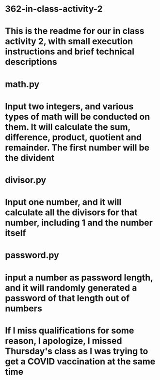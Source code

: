 # 362-in-class-activity-2
# This is the readme for our in class activity 2, with small execution instructions and brief technical descriptions


# math.py
# Input two integers, and various types of math will be conducted on them. It will calculate the sum, difference, product, quotient and remainder. The first number will be the divident

# divisor.py
# Input one number, and it will calculate all the divisors for that number, including 1 and the number itself

# password.py
# input a number as password length, and it will randomly generated a password of that length out of numbers

# If I miss qualifications for some reason, I apologize, I missed Thursday's class as I was trying to get a COVID vaccination at the same time

